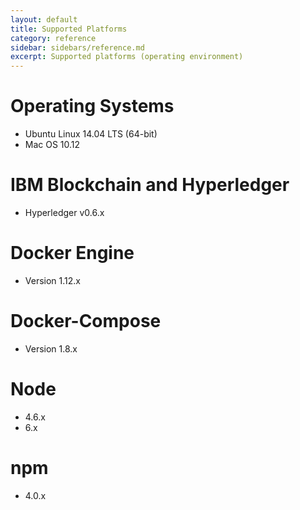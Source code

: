 ```yaml
---
layout: default
title: Supported Platforms 
category: reference
sidebar: sidebars/reference.md
excerpt: Supported platforms (operating environment)
---
```

# Operating Systems

- Ubuntu Linux 14.04 LTS (64-bit)
- Mac OS 10.12

# IBM Blockchain and Hyperledger

- Hyperledger v0.6.x

# Docker Engine

- Version 1.12.x

# Docker-Compose

- Version 1.8.x

# Node

- 4.6.x
- 6.x

# npm

- 4.0.x
